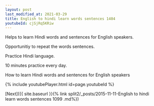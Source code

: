 ```yaml
---
layout: post
last_modified_at: 2021-03-29
title: English to hindi learn words sentences 1404 
youtubeId: cjSjRq5KRiw
---
```

 
 
Helps to learn Hindi words and sentences for English speakers.

Opportunitiy to repeat the words sentences. 

Practice Hindi language. 
 
10 minutes practice every day. 
 
How to learn Hindi words and sentences for English speakers 
 
{% include youtubePlayer.html id=page.youtubeId %}
 
 
[Next]({{ site.baseurl }}{% link  split2/_posts/2015-11-11-English to hindi learn words sentences 1099 .md%})
 
